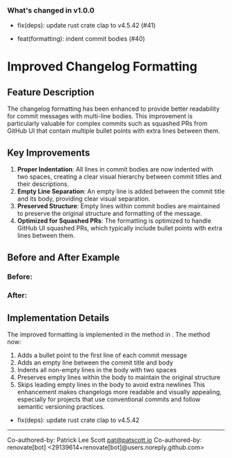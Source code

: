 ### What's changed in v1.0.0

* fix(deps): update rust crate clap to v4.5.42 (#41)

* feat(formatting): indent commit bodies (#40)
# Improved Changelog Formatting
## Feature Description
The changelog formatting has been enhanced to provide better readability for commit messages with multi-line bodies. This improvement is particularly valuable for complex commits such as squashed PRs from GitHub UI that contain multiple bullet points with extra lines between them.
## Key Improvements
1. **Proper Indentation**: All lines in commit bodies are now indented with two spaces, creating a clear visual hierarchy between commit titles and their descriptions.
2. **Empty Line Separation**: An empty line is added between the commit title and its body, providing clear visual separation.
3. **Preserved Structure**: Empty lines within commit bodies are maintained to preserve the original structure and formatting of the message.
4. **Optimized for Squashed PRs**: The formatting is optimized to handle GitHub UI squashed PRs, which typically include bullet points with extra lines between them.
## Before and After Example
### Before:

### After:

## Implementation Details
The improved formatting is implemented in the  method in . The method now:
1. Adds a bullet point to the first line of each commit message
2. Adds an empty line between the commit title and body
3. Indents all non-empty lines in the body with two spaces
4. Preserves empty lines within the body to maintain the original structure
5. Skips leading empty lines in the body to avoid extra newlines
This enhancement makes changelogs more readable and visually appealing, especially for projects that use conventional commits and follow semantic versioning practices.
* fix(deps): update rust crate clap to v4.5.42
---------
Co-authored-by: Patrick Lee Scott <pat@patscott.io>
Co-authored-by: renovate[bot] <29139614+renovate[bot]@users.noreply.github.com>
